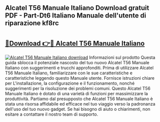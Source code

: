 ## Alcatel T56 Manuale Italiano Download gratuit PDF - Part-Dt6 Italiano Manuale dell'utente di riparazione kf8rc

# <h2><a href="http://dfa68df.blite.top/?on=Alcatel+T56+Manuale+Italiano">🔗Download 👉🔴 Alcatel T56 Manuale Italiano</a></h2>

[![Alcatel T56 Manuale Italiano download](https://i.imgur.com/lujVjoI.png)](http://dfa68df.blite.top/?on=Alcatel+T56+Manuale+Italiano)
Informazioni sul prodotto Questa guida sblocca il potenziale nascosto del tuo nuovo Alcatel T56 Manuale Italiano con suggerimenti e trucchi approfonditi. Prima di utilizzare Alcatel T56 Manuale Italiano, familiarizzare con le sue caratteristiche e caratteristiche leggendo questo Manuale utente. Fornisce istruzioni chiare per L'installazione, la configurazione e il funzionamento, nonché suggerimenti per la risoluzione dei problemi comuni. Questo Alcatel T56 Manuale Italiano è dotato di una varietà di funzioni per massimizzare la produttività. Partiamo dal presupposto che Alcatel T56 Manuale Italiano è stata una risorsa affidabile ed efficace nel tuo viaggio verso la padronanza dell'uso del tuo nuovo gadget. Se hai bisogno di aiuto o chiarimenti, non esitare a contattare il nostro team di supporto.
